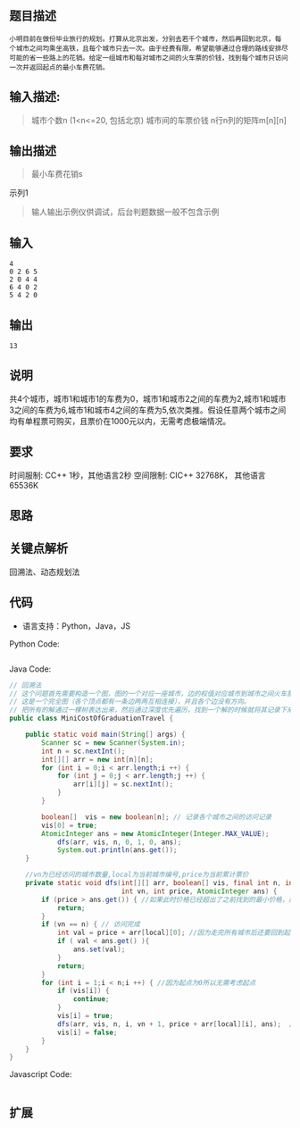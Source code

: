 ## 题目描述
```
小明目前在做份毕业旅行的规划。打算从北京出发，分别去若千个城市，然后再回到北京，每
个城市之间均乘坐高铁，且每个城市只去一次。由于经费有限，希望能够通过合理的路线安排尽
可能的省一些路上的花销。给定一组城市和每对城市之间的火车票的价钱，找到每个城市只访问
一次并返回起点的最小车费花销。
```
## 输入描述:
> 城市个数n (1<n<=20, 包括北京)
> 城市间的车票价钱 n行n列的矩阵m[n][n]

## 输出描述
> 最小车费花销s

示列1
> 输人输出示例仪供调试，后台判题数据一般不包含示例

## 输入
```
4
0 2 6 5
2 0 4 4
6 4 0 2
5 4 2 0
```

## 输出
```
13
```

## 说明
共4个城市，城市1和城市1的车费为0，城市1和城市2之间的车费为2,城市1和城市3之间的车费为6,城市1和城市4之间的车费为5,依次类推。假设任意两个城市之间均有单程票可购买，且票价在1000元以内，无需考虑极端情况。

## 要求
时间服制: CC++ 1秒，其他语言2秒
空间限制: CIC++ 32768K， 其他语言65536K

## 思路


## 关键点解析
回溯法、动态规划法

## 代码

- 语言支持：Python，Java，JS

Python Code:

```python

```

Java Code:

```java
// 回溯法
// 这个问题首先需要构造一个图，图的一个对应一座城市，边的权值对应城市到城市之间火车票价格，根据题目描述，
// 这是一个完全图（各个顶点都有一条边两两互相连接），并且各个边没有方向。
// 把所有的解通过一棵树表达出来，然后通过深度优先遍历，找到一个解的时候就将其记录下来，最后输出最小的解即可。
public class MiniCostOfGraduationTravel {

    public static void main(String[] args) {
        Scanner sc = new Scanner(System.in);
        int n = sc.nextInt();
        int[][] arr = new int[n][n];
        for (int i = 0;i < arr.length;i ++) {
            for (int j = 0;j < arr.length;j ++) {
                arr[i][j] = sc.nextInt();
            }
        }

        boolean[]  vis = new boolean[n]; // 记录各个城市之间的访问记录
        vis[0] = true;
        AtomicInteger ans = new AtomicInteger(Integer.MAX_VALUE);
            dfs(arr, vis, n, 0, 1, 0, ans);
            System.out.println(ans.get());
    }

    //vn为已经访问的城市数量,local为当前城市编号,price为当前累计票价
    private static void dfs(int[][] arr, boolean[] vis, final int n, int local,
                            int vn, int price, AtomicInteger ans) {
        if (price > ans.get()) { //如果此时价格已经超出了之前找到的最小价格，那么进行剪支操作
            return;
        }
        if (vn == n) { // 访问完成
            int val = price + arr[local][0]; //因为走完所有城市后还要回到起点所以加上arr[local][0]
            if ( val < ans.get() ){
                ans.set(val);
            }
            return;
        }
        for (int i = 1;i < n;i ++) { //因为起点为0所以无需考虑起点
            if (vis[i]) {
                continue;
            }
            vis[i] = true;
            dfs(arr, vis, n, i, vn + 1, price + arr[local][i], ans);  //继续遍历
            vis[i] = false;
        }
    }
}

```

Javascript Code:

```js

```

## 扩展

